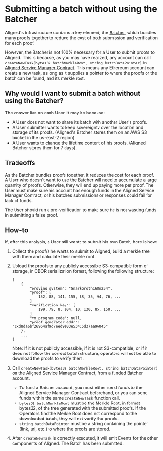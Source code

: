 # Submitting a batch without using the Batcher

Aligned's infrastructure contains a key element, the [Batcher](../2_architecture/components/1_batcher.md),
which bundles many proofs together to reduce the cost of both submission and verification for each proof.

However, the Batcher is not 100% necessary for a User to submit proofs to Aligned.
This is because, as you may have realized, any account can call `createNewTask(bytes32 batchMerkleRoot, string batchDataPointer)` in [Aligned Service Manager Contract](../2_architecture/components/3_service_manager_contract.md).
This means any Ethereum account can create a new task, as long as it supplies a pointer to where the proofs or the batch can be found, and its merkle root.

## Why would I want to submit a batch without using the Batcher?

The answer lies on each User. It may be because:

* A User does not want to share its batch with another User's proofs.
* A User submitter wants to keep sovereignty over the location and storage of its proofs. (Aligned's Batcher stores them on an AWS S3 bucket in the us-east-2 region)
* A User wants to change the lifetime content of his proofs. (Aligned Batcher stores them for 7 days).

## Tradeoffs

As the Batcher bundles proofs together, it reduces the cost for each proof. 
A User who doesn't want to use the Batcher will need to accumulate a large quantity of proofs. 
Otherwise, they will end up paying more per proof.
The User must make sure his account has enough funds in the Aligned Service Manager Contract,
or his batches submissions or responses could fail for lack of funds.

The User should run a pre-verification to make sure he is not wasting funds in submitting a false proof.

## How-to

If, after this analysis, a User still wants to submit his own Batch, here is how:

1. Collect the proof/s he wants to submit to Aligned, build a merkle tree with them and calculate their merkle root.
2. Upload the proofs to any publicly accessible S3-compatible form of storage, in CBOR serialization format, following the following structure:

   ```
   [
       {
           "proving_system": "GnarkGroth16Bn254",
           "proof": [
               152, 88, 141, 155, 88, 35, 94, 76, ...
           ],
           "verification_key": [
               199, 79, 8, 204, 10, 130, 85, 150, ...
           ],
           "vm_program_code": null,
           "proof_generator_addr": "0xd8da6bf26964af9d7eed9e03e53415d37aa96045"
       },
       ...
   ]
   ```
   
   Note: If it is not publicly accessible, if it is not S3-compatible, or if it does not follow the correct batch structure, operators will not be able to download the proofs to verify them.

3. Call `createNewTask(bytes32 batchMerkleRoot, string batchDataPointer)` on the Aligned Service Manager Contract, from a funded Batcher account.

   * To fund a Batcher account, you must either send funds to the Aligned Service Manager Contract beforehand, or you can send funds within the same `createNewTask` function call.
   * `bytes32 batchMerkleRoot` must be the Merkle Root, in format bytes32, of the tree generated with the submitted proofs. If the Operators find the Merkle Root does not correspond to the downloaded batch, they will not verify the proofs.
   * `string batchDataPointer` must be a string containing the pointer (link, url, etc.) to where the proofs are stored.

4. After `createNewTask` is correctly executed, it will emit Events for the other components of Aligned. The Batch has been submitted.
